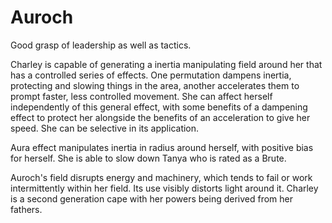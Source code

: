 # Auroch
Good grasp of leadership as well as tactics. 

Charley is capable of generating a inertia manipulating field around her that has a controlled series of effects. One permutation dampens inertia, protecting and slowing things in the area, another accelerates them to prompt faster, less controlled movement. She can affect herself independently of this general effect, with some benefits of a dampening effect to protect her alongside the benefits of an acceleration to give her speed. She can be selective in its application.

Aura effect manipulates inertia in radius around herself, with positive bias for herself. She is able to slow down Tanya who is rated as a Brute.

Auroch's field disrupts energy and machinery, which tends to fail or work intermittently within her field. Its use visibly distorts light around it.
Charley is a second generation cape with her powers being derived from her fathers.
